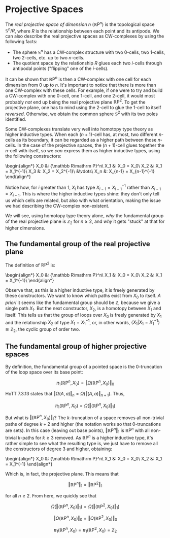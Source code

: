 # Projective Spaces

The *real projective space of dimension $n$* (${\mathbb R\mathrm P}^n$) is the topological space ${\mathbb S}^n/R$, where $R$ is the relationship between each point and its antipode. We can also describe the real projective spaces as CW-complexes by using the following facts:

- The sphere ${\mathbb S}^n$ has a CW-complex structure with two 0-cells, two 1-cells, two 2-cells, etc. up to two $n$-cells.
- The quotient space by the relationship $R$ glues each two $i$-cells through antipodal points ("flipping" one of the $i$-cells).

It can be shown that ${\mathbb R\mathrm P}^n$ is then a CW-complex with one cell for each dimension from $0$ up to $n$. It's important to notice that there is more than one CW-complex with these cells. For example, if one were to try and build a CW-complex with one $0$-cell, one $1$-cell, and one $2$-cell, it would most probably *not* end up being the real projective plane ${\mathbb R\mathrm P}^2$. To get the projective plane, one has to mind using the $2$-cell to glue the $1$-cell to itself *reversed*. Otherwise, we obtain the common sphere ${\mathbb S}^2$ with its two poles identified.

Some CW-complexes translate very well into homotopy type theory as higher inductive types. When each $(n+1)$-cell has, at most, two different $n$-cells as its boundary, it can be regarded as a higher path between those $n$-cells. In the case of the projective spaces, the $(n+1)$-cell glues together the $n$-cell with itself, so we *can* express them as higher inductive types, using the following constructors:

\begin{align*}
X_0 &: {\mathbb R\mathrm P}^n\\
X_1 &: X_0 = X_0\\
X_2 &: X_1 = X_1^{-1}\\
X_3 &: X_2 = X_2^{-1}\\
&\vdots\\
X_n &: X_{n-1} = X_{n-1}^{-1}
\end{align*}

Notice how, for $i$ greater than $1$, $X_i$ has type $X_{i-1} = X_{i-1}^{-1}$ rather than $X_{i-1} = X_{i-1}$. This is where the higher inductive types shine: they don't only tell us which cells are related, but also with what orientation, making the issue we had describing the CW-complex non-existent.

We will see, using homotopy type theory alone, *why* the fundamental group of the real projective plane is ${\mathbb Z}_2$ for $n\geq 2$, and *why* it gets "stuck" at that for higher dimensions.


## The fundamental group of the real projective plane

The definition of ${\mathbb R\mathrm P}^2$ is:

\begin{align*}
X_0 &: {\mathbb R\mathrm P}^n\\
X_1 &: X_0 = X_0\\
X_2 &: X_1 = X_1^{-1}\\
\end{align*}

Observe that, as this is a higher inductive type, it is freely generated by these constructors. We want to know which paths exist from $X_0$ to itself. *A priori* it seems like the fundamental group should be $\mathbb Z$, because we give a single path $X_1$. But the next constructor, $X_2$, is a homotopy between $X_1$ and itself. This tells us that the group of loops over $X_0$ is freely generated by $X_1$ and the relationship $X_2$ of type $X_1 = X_1^{-1}$, or, in other words, $\langle X_1 | X_1 = X_1^{-1}\rangle \cong {\mathbb Z}_2$, the cyclic group of order two.


## The fundamental group of higher projective spaces

By definition, the fundamental group of a pointed space is the $0$-truncation of the loop space over its base point:

$$\pi_1({\mathbb R\mathrm P}^n, X_0) = \left\Vert\Omega({\mathbb R\mathrm P}^n, X_0)\right\Vert_0$$

HoTT 7.3.13 states that $\left\Vert\Omega(A,a)\right\Vert_n=\Omega(\left\Vert(A,a)\right\Vert_{n+1})$. Thus,

$$\pi_1({\mathbb R\mathrm P}^n, X_0) = \Omega(\left\Vert({\mathbb R\mathrm P}^n, X_0)\right\Vert_1)$$

But what *is* $\left\Vert({\mathbb R\mathrm P}^n, X_0)\right\Vert_1$? The $k$-truncation of a space removes all non-trivial paths of degree $k+2$ and higher (the notation works so that $0$-truncations are sets). In this case (leaving out base points), $\left\Vert{\mathbb R\mathrm P}^n\right\Vert_1$ is ${\mathbb R\mathrm P}^n$ with all non-trivial $k$-paths for $k\geq 3$ removed. As ${\mathbb R\mathrm P}^n$ is a higher inductive type, it's rather simple to see what the resulting type is, we just have to remove all the constructors of degree $3$ and higher, obtaining:

\begin{align*}
X_0 &: {\mathbb R\mathrm P}^n\\
X_1 &: X_0 = X_0\\
X_2 &: X_1 = X_1^{-1}
\end{align*}

Which is, in fact, the projective plane. This means that

$$\left\Vert{\mathbb R\mathrm P}^n\right\Vert_1 = \left\Vert{\mathbb R\mathrm P}^2\right\Vert_1$$

for all $n\geq 2$. From here, we quickly see that

$$\Omega(\left\Vert{(\mathbb R\mathrm P}^n, X_0)\right\Vert_1) = \Omega(\left\Vert{(\mathbb R\mathrm P}^2, X_0)\right\Vert_1)$$

$$\left\Vert\Omega({\mathbb R\mathrm P}^n, X_0)\right\Vert_0 = \left\Vert\Omega({\mathbb R\mathrm P}^2, X_0)\right\Vert_0$$

$$\pi_1({\mathbb R\mathrm P}^n, X_0) = \pi_1({\mathbb R\mathrm P}^2, X_0) = {\mathbb Z}_2$$